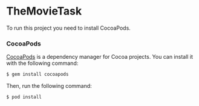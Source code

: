 # TheMovieTask

To run this project you need to install CocoaPods.

### CocoaPods

[CocoaPods](http://cocoapods.org) is a dependency manager for Cocoa projects. You can install it with the following command:

```bash
$ gem install cocoapods
```

Then, run the following command:

```bash
$ pod install
```
